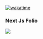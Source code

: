 [![wakatime](https://wakatime.com/badge/user/d7fffb39-631e-454c-9cce-bb60e92d14c5/project/018b0f13-e608-41e2-8597-27f2de9d96dd.svg)](https://wakatime.com/badge/user/d7fffb39-631e-454c-9cce-bb60e92d14c5/project/018b0f13-e608-41e2-8597-27f2de9d96dd)

### Next Js Folio

<img src="https://github.com/sulimanbadour1/Next_Js_folio/blob/main/public/MockUp/site.gif?raw=true" width="auto"/>
